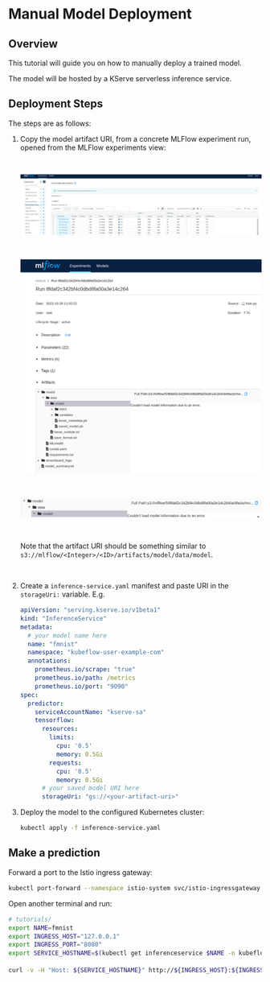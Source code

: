 <h1> Manual Model Deployment </h1>

## Overview

This tutorial will guide you on how to manually deploy a trained model.

The model will be hosted by a KServe serverless inference service.

## Deployment Steps

The steps are as follows:

1. Copy the model artifact URI, from a concrete MLFlow experiment run, opened from the MLFlow experiments view: 

   <br>

   ![Experiment View](img/1-experiment-view.png)

   <br>
   
   ![Click on experiment run](img/2-click-on-experiment-run.png)

   <br>
   
   ![Copy model URI](img/3-copy-model-uri.png)

   <br>
   
   Note that the artifact URI should be something similar to `s3://mlflow/<Integer>/<ID>/artifacts/model/data/model`.

   <br>

2. Create a `inference-service.yaml` manifest and paste URI in the `storageUri:` variable. E.g.

   ```yaml
   apiVersion: "serving.kserve.io/v1beta1"
   kind: "InferenceService"
   metadata:
     # your model name here
     name: "fmnist"
     namespace: "kubeflow-user-example-com"
     annotations:
       prometheus.io/scrape: "true"
       prometheus.io/path: /metrics
       prometheus.io/port: "9090"
   spec:
     predictor:
       serviceAccountName: "kserve-sa"
       tensorflow:
         resources:
           limits:
             cpu: '0.5'
             memory: 0.5Gi
           requests:
             cpu: '0.5'
             memory: 0.5Gi
         # your saved model URI here
         storageUri: "gs://<your-artifact-uri>"
   ```

3. Deploy the model to the configured Kubernetes cluster:

    ```bash
    kubectl apply -f inference-service.yaml
    ```

## Make a prediction
   
Forward a port to the Istio ingress gateway:

```bash
kubectl port-forward --namespace istio-system svc/istio-ingressgateway 8080:80
```

Open another terminal and run:

```bash
# tutorials/
export NAME=fmnist
export INGRESS_HOST="127.0.0.1"
export INGRESS_PORT="8080"
export SERVICE_HOSTNAME=$(kubectl get inferenceservice $NAME -n kubeflow-user-example-com -o jsonpath='{.status.url}' | cut -d "/" -f 3)

curl -v -H "Host: ${SERVICE_HOSTNAME}" http://${INGRESS_HOST}:${INGRESS_PORT}/v1/models/${NAME}:predict -d @./resources/fmnist-sample-input.json
```
